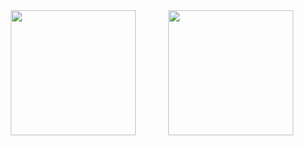 

<div style="display: flex; justify-content: space-around;">
  <img src="https://github.com/gitclone-url/Boot-img-flasher/assets/98699436/e4f328e9-dc48-4835-a47d-edbad2729d04" width="200" />
  <img src="https://github.com/gitclone-url/Boot-img-flasher/assets/98699436/cbcad4f5-c35a-4254-9ee3-5d5c8a8ce6ef" width="200" />
</div>
